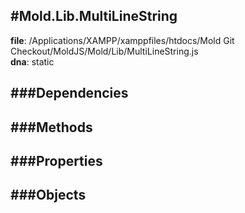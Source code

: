 
#Mold.Lib.MultiLineString
---------------------------------------

__file__: /Applications/XAMPP/xamppfiles/htdocs/Mold Git Checkout/MoldJS/Mold/Lib/MultiLineString.js  
__dna__: static  


	






###Dependencies
--------------




   
###Methods
--------------
 

 
  
###Properties
-------------


 

###Objects
------------



		
